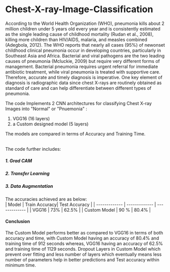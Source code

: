 # Chest-X-ray-Image-Classification
According to the World Health Organization (WHO), pneumonia kills about 2 million children
under 5 years old every year and is consistently estimated as the single leading cause of
childhood mortality (Rudan et al., 2008), killing more children than HIV/AIDS, malaria, and
measles combined (Adegbola, 2012). The WHO reports that nearly all cases (95%) of newonset
childhood clinical pneumonia occur in developing countries, particularly in Southeast
Asia and Africa. Bacterial and viral pathogens are the two leading causes of pneumonia
(Mcluckie, 2009) but require very different forms of management. Bacterial pneumonia
requires urgent referral for immediate antibiotic treatment, while viral pneumonia is treated
with supportive care. Therefore, accurate and timely diagnosis is imperative. One key element
of diagnosis is radiographic data since chest X-rays are routinely obtained as standard of care
and can help differentiate between different types of pneumonia.</br>

The code Implements 2 CNN architectures for classifying Chest X-ray Images into "Normal" or "Pnuemonia" : </br>
1. VGG16 (16 layers)</br>
2. a Custom designed model (5 layers) </br>

The models are compared in terms of Accuracy and Training Time. </br></br>

The code further includes:</br>
##### 1. Grad CAM
##### 2. Transfer Learning
##### 3. Data Augmentation

The accuracies achieved are as below: </br>
|     Model     | Train Accuracy| Test Accuracy |
| ------------- | ------------- | ------------- |
|     VGG16     |      73%      |     62.5%     |
|  Custom Model |      90 %     |     80.4%     |

#### Conclusion
The Custom Model performs better as compared to VGG16 in terms of both accuracy and time, with Custom Model having an
accuracy of 80.4% and training time of 912 seconds whereas, VGG16 having an accuracy
of 62.5% and training time of 1129 seconds. Dropout Layers in Custom Model which
prevent over fitting and less number of layers which eventually means less number of parameters
help in better predictions and Test accuracy within minimum time.
